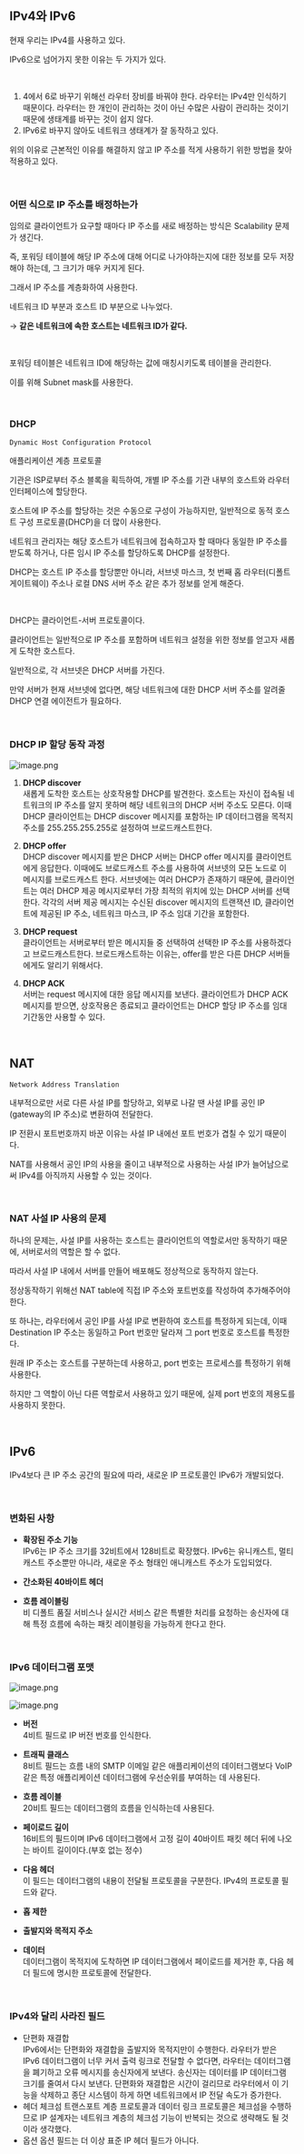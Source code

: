 ## IPv4와 IPv6

현재 우리는 IPv4를 사용하고 있다.

IPv6으로 넘어가지 못한 이유는 두 가지가 있다.

<br />

1. 4에서 6로 바꾸기 위해선 라우터 장비를 바꿔야 한다.
   라우터는 IPv4만 인식하기 때문이다.
   라우터는 한 개인이 관리하는 것이 아닌 수많은 사람이 관리하는 것이기 때문에 생태계를 바꾸는 것이 쉽지 않다.<br />
2. IPv6로 바꾸지 않아도 네트워크 생태계가 잘 동작하고 있다.

위의 이유로 근본적인 이유를 해결하지 않고 IP 주소를 적게 사용하기 위한 방법을 찾아 적용하고 있다.

<br />

### 어떤 식으로 IP 주소를 배정하는가

임의로 클라이언트가 요구할 때마다 IP 주소를 새로 배정하는 방식은 Scalability 문제가 생긴다.

즉, 포워딩 테이블에 해당 IP 주소에 대해 어디로 나가야하는지에 대한 정보를 모두 저장해야 하는데, 그 크기가 매우 커지게 된다.

그래서 IP 주소를 계층화하여 사용한다.

네트워크 ID 부분과 호스트 ID 부분으로 나누었다.

→ **같은 네트워크에 속한 호스트는 네트워크 ID가 같다.**

<br />

포워딩 테이블은 네트워크 ID에 해당하는 값에 매칭시키도록 테이블을 관리한다.

이를 위해 Subnet mask를 사용한다.

<br />

### DHCP

`Dynamic Host Configuration Protocol`

애플리케이션 계층 프로토콜

기관은 ISP로부터 주소 블록을 획득하여, 개별 IP 주소를 기관 내부의 호스트와 라우터 인터페이스에 할당한다.

호스트에 IP 주소를 할당하는 것은 수동으로 구성이 가능하지만, 일반적으로 동적 호스트 구성 프로토콜(DHCP)을 더 많이 사용한다.

네트워크 관리자는 해당 호스트가 네트워크에 접속하고자 할 때마다 동일한 IP 주소를 받도록 하거나, 다른 임시 IP 주소를 할당하도록 DHCP를 설정한다.

DHCP는 호스트 IP 주소를 할당뿐만 아니라, 서브넷 마스크, 첫 번째 홉 라우터(디폴트 게이트웨이) 주소나 로컬 DNS 서버 주소 같은 추가 정보를 얻게 해준다.

<br />

DHCP는 클라이언트-서버 프로토콜이다.

클라이언트는 일반적으로 IP 주소를 포함하며 네트워크 설정을 위한 정보를 얻고자 새롭게 도착한 호스트다.

일반적으로, 각 서브넷은 DHCP 서버를 가진다.

만약 서버가 현재 서브넷에 없다면, 해당 네트워크에 대한 DHCP 서버 주소를 알려줄 DHCP 연결 에이전트가 필요하다.

<br />

### DHCP IP 할당 동작 과정

![image.png](https://prod-files-secure.s3.us-west-2.amazonaws.com/8f34238a-246a-4ffd-8d8a-f3a45a9148ed/5050d316-8096-437f-a4c7-9c181dbc203b/image.png)

1. **DHCP discover**<br />
   새롭게 도착한 호스트는 상호작용할 DHCP를 발견한다.
   호스트는 자신이 접속될 네트워크의 IP 주소를 알지 못하며 해당 네트워크의 DHCP 서버 주소도 모른다.
   이때 DHCP 클라이언트는 DHCP discover 메시지를 포함하는 IP 데이터그램을 목적지 주소를 255.255.255.255로 설정하여 브로드캐스트한다.

2. **DHCP offer**<br />
   DHCP discover 메시지를 받은 DHCP 서버는 DHCP offer 메시지를 클라이언트에게 응답한다.
   이때에도 브로드캐스트 주소를 사용하여 서브넷의 모든 노드로 이 메시지를 브로드캐스트 한다.
   서브넷에는 여러 DHCP가 존재하기 때문에, 클라이언트는 여러 DHCP 제공 메시지로부터 가장 최적의 위치에 있는 DHCP 서버를 선택한다.
   각각의 서버 제공 메시지는 수신된 discover 메시지의 트랜잭션 ID, 클라이언트에 제공된 IP 주소, 네트워크 마스크, IP 주소 임대 기간을 포함한다.
3. **DHCP request**<br />
   클라이언트는 서버로부터 받은 메시지들 중 선택하여 선택한 IP 주소를 사용하겠다고 브로드캐스트한다.
   브로드캐스트하는 이유는, offer를 받은 다른 DHCP 서버들에게도 알리기 위해서다.
4. **DHCP ACK**<br />
   서버는 request 메시지에 대한 응답 메시지를 보낸다.
   클라이언트가 DHCP ACK 메시지를 받으면, 상호작용은 종료되고 클라이언트는 DHCP 할당 IP 주소를 임대 기간동안 사용할 수 있다.

<br />

## NAT

`Network Address Translation`

내부적으로만 서로 다른 사설 IP를 할당하고, 외부로 나갈 땐 사설 IP를 공인 IP (gateway의 IP 주소)로 변환하여 전달한다.

IP 전환시 포트번호까지 바꾼 이유는 사설 IP 내에선 포트 번호가 겹칠 수 있기 때문이다.

NAT를 사용해서 공인 IP의 사용을 줄이고 내부적으로 사용하는 사설 IP가 늘어남으로써 IPv4를 아직까지 사용할 수 있는 것이다.

<br />

### NAT 사설 IP 사용의 문제

하나의 문제는, 사설 IP를 사용하는 호스트는 클라이언트의 역할로서만 동작하기 때문에, 서버로서의 역할은 할 수 없다.

따라서 사설 IP 내에서 서버를 만들어 배포해도 정상적으로 동작하지 않는다.

정상동작하기 위해선 NAT table에 직접 IP 주소와 포트번호를 작성하여 추가해주어야 한다.

또 하나는, 라우터에서 공인 IP를 사설 IP로 변환하여 호스트를 특정하게 되는데, 이때 Destination IP 주소는 동일하고 Port 번호만 달라져 그 port 번호로 호스트를 특정한다.

원래 IP 주소는 호스트를 구분하는데 사용하고, port 번호는 프로세스를 특정하기 위해 사용한다.

하지만 그 역할이 아닌 다른 역할로서 사용하고 있기 때문에, 실제 port 번호의 제용도를 사용하지 못한다.

<br />

## IPv6

IPv4보다 큰 IP 주소 공간의 필요에 따라, 새로운 IP 프로토콜인 IPv6가 개발되었다.

<br />

### 변화된 사항

- **확장된 주소 기능**<br />
  IPv6는 IP 주소 크기를 32비트에서 128비트로 확장했다.
  IPv6는 유니캐스트, 멀티캐스트 주소뿐만 아니라, 새로운 주소 형태인 애니캐스트 주소가 도입되었다.

- **간소화된 40바이트 헤더**<br />
- **흐름 레이블링**<br />
  비 디폴트 품질 서비스나 실시간 서비스 같은 특별한 처리를 요청하는 송신자에 대해 특정 흐름에 속하는 패킷 레이블링을 가능하게 한다고 한다.

<br />

### IPv6 데이터그램 포맷

![image.png](https://prod-files-secure.s3.us-west-2.amazonaws.com/8f34238a-246a-4ffd-8d8a-f3a45a9148ed/254c4aaf-7a26-40b2-a3f3-bdff18895726/image.png)

![image.png](https://prod-files-secure.s3.us-west-2.amazonaws.com/8f34238a-246a-4ffd-8d8a-f3a45a9148ed/3253bfb3-6b47-4ce5-8b32-ac79b8f64914/image.png)

- **버전**<br />
  4비트 필드로 IP 버전 번호를 인식한다.

- **트래픽 클래스**<br />
  8비트 필드는 흐름 내의 SMTP 이메일 같은 애플리케이션의 데이터그램보다 VoIP같은 특정 애플리케이션 데이터그램에 우선순위를 부여하는 데 사용된다.
- **흐름 레이블**<br />
  20비트 필드는 데이터그램의 흐름을 인식하는데 사용된다.
- **페이로드 길이**<br />
  16비트의 필드이며 IPv6 데이터그램에서 고정 길이 40바이트 패킷 헤더 뒤에 나오는 바이트 길이이다.(부호 없는 정수)
- **다음 헤더**<br />
  이 필드는 데이터그램의 내용이 전달될 프로토콜을 구분한다. IPv4의 프로토콜 필드와 같다.

- **홉 제한**<br />
- **출발지와 목적지 주소**<br />
- **데이터**<br />
  데이터그램이 목적지에 도착하면 IP 데이터그램에서 페이로드를 제거한 후, 다음 헤더 필드에 명시한 프로토콜에 전달한다.

<br />

### IPv4와 달리 사라진 필드

- 단편화 재결합<br />
  IPv6에서는 단편화와 재결합을 출발지와 목적지만이 수행한다.
  라우터가 받은 IPv6 데이터그램이 너무 커서 출력 링크로 전달할 수 없다면, 라우터는 데이터그램을 폐기하고 오류 메시지를 송신자에게 보낸다.
  송신자는 데이터를 IP 데이터그램 크기를 줄여서 다시 보낸다.
  단편화와 재결합은 시간이 걸리므로 라우터에서 이 기능을 삭제하고 종단 시스템이 하게 하면 네트워크에서 IP 전달 속도가 증가한다.
- 헤더 체크섬
  트랜스포트 계층 프로토콜과 데이터 링크 프로토콜은 체크섬을 수행하므로 IP 설계자는 네트워크 계층의 체크섬 기능이 반복되는 것으로 생략해도 될 것이라 생각했다.
- 옵션
  옵션 필드는 더 이상 표준 IP 헤더 필드가 아니다.
